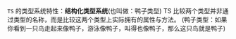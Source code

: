 `TS` 的类型系统特性：**结构化类型系统**(也叫做：鸭子类型)
TS 比较两个类型并非通过类型的名称，而是比较这两个类型上实际拥有的属性与方法。
(鸭子类型：如果你看到一只鸟走起来像鸭子，游泳像鸭子，叫得也像鸭子，那么这只鸟就是鸭子)
